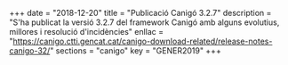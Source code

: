 +++
date        = "2018-12-20"
title       = "Publicació Canigó 3.2.7"
description = "S'ha publicat la versió 3.2.7 del framework Canigó amb alguns evolutius, millores i resolució d'incidències"
enllac      = "https://canigo.ctti.gencat.cat/canigo-download-related/release-notes-canigo-32/"
sections    = "canigo"
key         = "GENER2019"
+++
